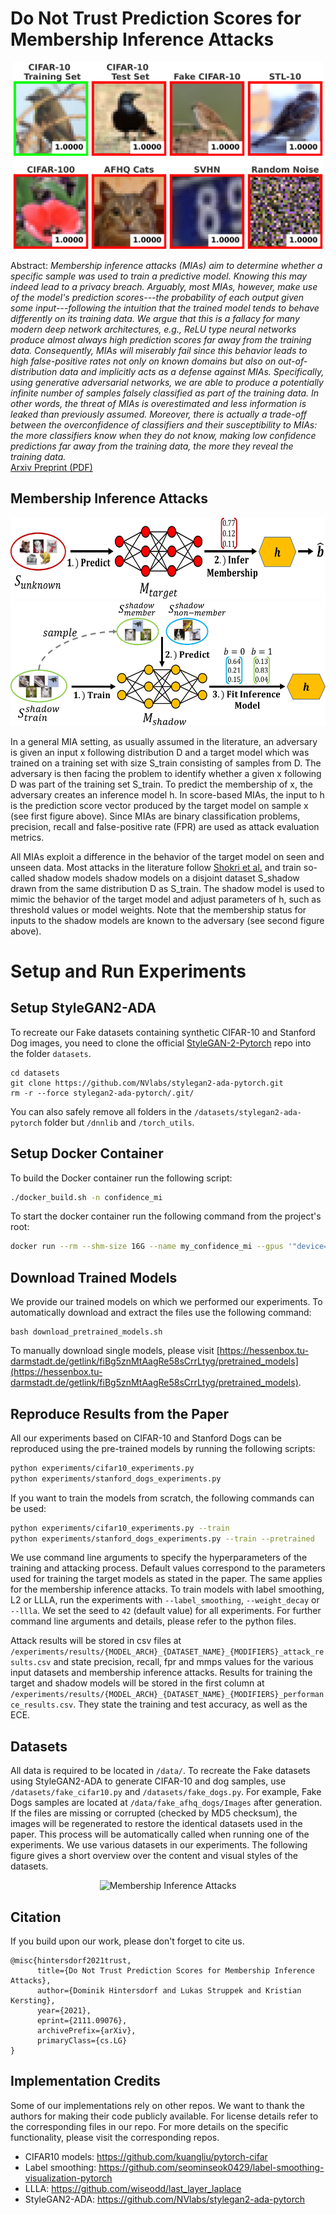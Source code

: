 # Do Not Trust Prediction Scores for Membership Inference Attacks

  <center>
  <img src="images/false_positive_samples.png" alt="False-Positive Examples"  height=300>
  </center>


Abstract: *Membership inference attacks (MIAs) aim to determine whether a specific sample was used to train a predictive model. Knowing this may indeed lead to a privacy breach. Arguably, most MIAs, however,  make use of the model's prediction scores---the probability of each output given some input---following the intuition that the trained model tends to behave differently on its training data. We argue that this is a fallacy for many modern deep network architectures, e.g., ReLU type neural networks produce almost always high prediction scores far away from the training data. Consequently, MIAs will miserably fail since this behavior leads to high false-positive rates not only on known domains but also on out-of-distribution data and implicitly acts as a defense against MIAs. Specifically, using generative adversarial networks, we are able to produce a potentially infinite number of samples falsely classified as part of the training data. In other words, the threat of MIAs is overestimated and less information is leaked than previously assumed. Moreover, there is actually a trade-off between the overconfidence of classifiers and their susceptibility to MIAs: the more classifiers know when they do not know, making low confidence predictions far away from the training data, the more they reveal the training data.*  
[Arxiv Preprint (PDF)](https://arxiv.org/pdf/2111.09076.pdf)

## Membership Inference Attacks
<center>
<img src="images/membership_inference.png" alt="Membership Inference Attacks" height=130>
<br \>
<img src="images/shadow_training.png" alt="Membership Inference Attack Preparation Process" height=200>
</center>

In a general MIA setting, as usually assumed in the literature, an adversary is given an input x following distribution D and a target model which was trained on a training set with size S_train consisting of samples from D. The adversary is then facing the problem to identify whether a given x following D was part of the training set S_train. To predict the membership of x, the adversary creates an inference model h. In score-based MIAs, the input to h is the prediction score vector produced by the target model on sample x (see first figure above). Since MIAs are binary classification problems, precision, recall and false-positive rate (FPR) are used as attack evaluation metrics.

All MIAs exploit a difference in the behavior of the target model on seen and unseen data. Most attacks in the literature follow [Shokri et al.](https://arxiv.org/pdf/1610.05820.pdf) and train so-called shadow models shadow models on a disjoint dataset S_shadow drawn from the same distribution D as S_train. The shadow model is used to mimic the behavior of the target model and adjust parameters of h, such as threshold values or model weights. Note that the membership status for inputs to the shadow models are known to the adversary (see second figure above).

# Setup and Run Experiments

## Setup StyleGAN2-ADA
To recreate our Fake datasets containing synthetic CIFAR-10 and Stanford Dog images, you need to clone the official [StyleGAN-2-Pytorch](https://github.com/NVlabs/stylegan2-ada-pytorch) repo into the folder ```datasets```.
```
cd datasets
git clone https://github.com/NVlabs/stylegan2-ada-pytorch.git
rm -r --force stylegan2-ada-pytorch/.git/
```
You can also safely remove all folders in the ```/datasets/stylegan2-ada-pytorch``` folder but ```/dnnlib``` and ```/torch_utils```.

## Setup Docker Container
To build the Docker container run the following script:
```bash
./docker_build.sh -n confidence_mi
```
To start the docker container run the following command from the project's root:
```bash
docker run --rm --shm-size 16G --name my_confidence_mi --gpus '"device=0"' -v $(pwd):/workspace/confidences -it confidence_mi bash
```

## Download Trained Models
We provide our trained models on which we performed our experiments. To automatically download and extract the files use the following command:
```
bash download_pretrained_models.sh
```
To manually download single models, please visit [https://hessenbox.tu-darmstadt.de/getlink/fiBg5znMtAagRe58sCrrLtyg/pretrained_models](https://hessenbox.tu-darmstadt.de/getlink/fiBg5znMtAagRe58sCrrLtyg/pretrained_models).

## Reproduce Results from the Paper
All our experiments based on CIFAR-10 and Stanford Dogs can be reproduced using the pre-trained models by running the following scripts:
```bash
python experiments/cifar10_experiments.py
python experiments/stanford_dogs_experiments.py
```

If you want to train the models from scratch, the following commands can be used:
```bash
python experiments/cifar10_experiments.py --train
python experiments/stanford_dogs_experiments.py --train --pretrained
```

We use command line arguments to specify the hyperparameters of the training and attacking process. 
Default values correspond to the parameters used for training the target models as stated in the paper. 
The same applies for the membership inference attacks. 
To train models with label smoothing, L2 or LLLA, run the experiments with ```--label_smoothing```, 
```--weight_decay``` or ```--llla```. We set the seed to ```42``` (default value) for all experiments. 
For further command line arguments and details, please refer to the python files.

Attack results will be stored in csv files at 
```/experiments/results/{MODEL_ARCH}_{DATASET_NAME}_{MODIFIERS}_attack_results.csv``` and state precision, recall, 
fpr and mmps values for the various input datasets and membership inference attacks. 
Results for training the target and shadow models will be stored in the first column at 
```/experiments/results/{MODEL_ARCH}_{DATASET_NAME}_{MODIFIERS}_performance_results.csv```. 
They state the training and test accuracy, as well as the ECE. 


## Datasets
All data is required to be located in ```/data/```. To recreate the Fake datasets using StyleGAN2-ADA to 
generate CIFAR-10 and dog samples, use ```/datasets/fake_cifar10.py``` and ```/datasets/fake_dogs.py```. 
For example, Fake Dogs samples are located at ```/data/fake_afhq_dogs/Images``` after generation. 
If the files are missing or corrupted (checked by MD5 checksum), the images will be regenerated to restore the 
identical datasets used in the paper. This process will be automatically called when running one of the experiments.
We use various datasets in our experiments. The following figure gives a short overview over the content and visual styles of the datasets.  
<center>
<img src="images/dataset_samples.png" alt="Membership Inference Attacks" height=300>
</center>


## Citation
If you build upon our work, please don't forget to cite us.
```
@misc{hintersdorf2021trust,
      title={Do Not Trust Prediction Scores for Membership Inference Attacks}, 
      author={Dominik Hintersdorf and Lukas Struppek and Kristian Kersting},
      year={2021},
      eprint={2111.09076},
      archivePrefix={arXiv},
      primaryClass={cs.LG}
}
```

## Implementation Credits
Some of our implementations rely on other repos. We want to thank the authors for making their code publicly available. 
For license details refer to the corresponding files in our repo. For more details on the specific functionality, please visit the corresponding repos.
- CIFAR10 models: https://github.com/kuangliu/pytorch-cifar
- Label smoothing: https://github.com/seominseok0429/label-smoothing-visualization-pytorch
- LLLA: https://github.com/wiseodd/last_layer_laplace
- StyleGAN2-ADA: https://github.com/NVlabs/stylegan2-ada-pytorch
